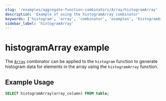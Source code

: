 ```yaml
---
slug: '/examples/aggregate-function-combinators/Array/histogramArray'
description: 'Example of using the histogramArray combinator'
keywords: ['histogram', 'array', 'combinator', 'examples', 'histogramArray']
sidebar_label: 'histogramArray'
---
```


# histogramArray example

The [`Array`](/sql-reference/aggregate-functions/combinators#-array) combinator can be applied to the `histogram` function to generate histogram data for elements in the array using the `histogramArray` function.

## Example Usage

```sql
SELECT histogramArray(array_column) FROM table;
```
